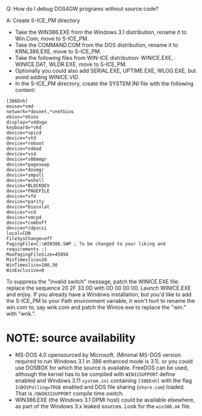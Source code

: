 Q: How do I debug DOS4GW programs without source code?

A: Create S-ICE_PM directory
- Take the WIN386.EXE from the Windows 3.1 distribution, rename it to Win.Com, move to S-ICE_PM.
- Take the COMMAND.COM from the DOS distribution, rename it to KRNL386.EXE, move to S-ICE_PM.
- Take the following files from WIN-ICE distribution: WINICE.EXE, WINICE.DAT, WLDR.EXE, move to S-ICE_PM.
- Optionally you could also add SERIAL.EXE, UPTIME.EXE, WLOG.EXE, but avoid adding WINICE.VID.
- In the S-ICE_PM directory, create the SYSTEM.INI file with the following content:

```
[386Enh]
mouse=*vmd
network=*dosnet,*vnetbios
ebios=*ebios
display=*vddvga
keyboard=*vkd
device=*vpicd
device=*vtd
device=*reboot
device=*vdmad
device=*vsd
device=*v86mmgr
device=*pageswap
device=*dosmgr
device=*vmpoll
device=*wshell
device=*BLOCKDEV
device=*PAGEFILE
device=*vfd
device=*parity
device=*biosxlat
device=*vcd
device=*vmcpd
device=*combuff
device=*cdpscsi
local=CON
FileSysChange=off
PagingFile=C:\WIN386.SWP ; To be changed to your liking and requirements :)
MaxPagingFileSize=45056
MinTimeslice=20
WinTimeslice=100,50
WinExclusive=0
```

To suppress the "invalid switch" message, patch the WINICE.EXE file: replace the sequence 20 2F 33 0D with 0D 00 00 00.
Launch WINICE.EXE and enjoy.
If you already have a Windows installation, but you'd like to add the S-ICE_PM to your Path environment variable,
it won't hurt to rename the win.com to, say wnk.com and patch the Winice.exe to replace the "win." with "wnk.".

# NOTE: source availability
- MS-DOS 4.0 opensourced by Microsoft. (Minimal MS-DOS version required to run Windows 3.1 in 386 enhanced mode is 3.1).
or you could use DOSBOX for which the source is available.
FreeDOS can be used, although the kernel has to be compiled with `WIN31SUPPORT` define enabled and Windows 3.11 `system.ini` containing
`[386Enh]` with the flag `InDOSPolling=TRUE` enabled and DOS file sharing (`share.com`) loaded. That is `/DWIN31SUPPORT` compile
time switch.
- WIN386.EXE (the Windows 3.1 DPMI host) could be available elsewhere, as part of the Windows 3.x leaked sources.
Look for the `win386.mk` file.
